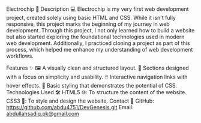 Electrochip 🚀
Description 💻
Electrochip is my very first web development project, created solely using basic HTML and CSS.
While it isn't fully responsive, this project marks the beginning of my journey in web development.
Through this project, I not only learned how to build a website but also started exploring the foundational technologies used in modern web development.
Additionally, I practiced cloning a project as part of this process, which helped me enhance my understanding of web development workflows.

Features ✨
🖼️ A visually clean and structured layout.
🧩 Sections designed with a focus on simplicity and usability.
🖱️ Interactive navigation links with hover effects.
🎨 Basic styling that demonstrates the potential of CSS.
Technologies Used 🛠️
HTML5 🌐: To structure the content of the website.
CSS3 🎨: To style and design the website.
Contact 📧
GitHub: https://github.com/abdu4751/DevGenesis.git
Email: abdullahsadiq.pk@gmail.com
